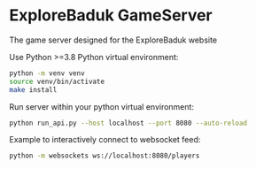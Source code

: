 # ExploreBaduk GameServer
The game server designed for the ExploreBaduk website

Use Python >=3.8
Python virtual environment:
```bash
python -m venv venv
source venv/bin/activate
make install
```

Run server within your python virtual environment:
```bash
python run_api.py --host localhost --port 8080 --auto-reload

```

Example to interactively connect to websocket feed:
```bash
python -m websockets ws://localhost:8080/players
```
